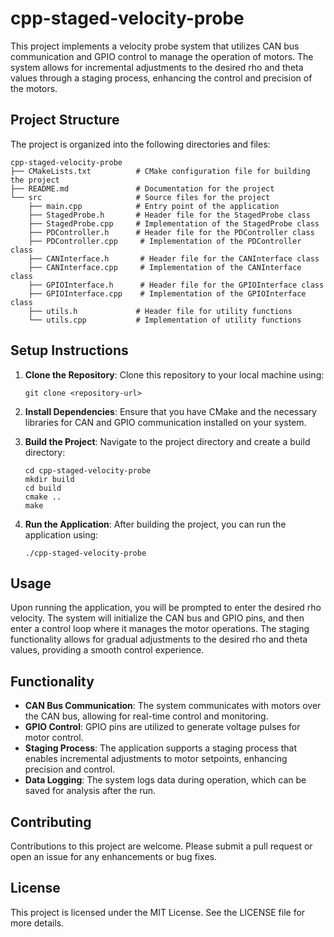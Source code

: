 # cpp-staged-velocity-probe

This project implements a velocity probe system that utilizes CAN bus communication and GPIO control to manage the operation of motors. The system allows for incremental adjustments to the desired rho and theta values through a staging process, enhancing the control and precision of the motors.

## Project Structure

The project is organized into the following directories and files:

```
cpp-staged-velocity-probe
├── CMakeLists.txt          # CMake configuration file for building the project
├── README.md               # Documentation for the project
└── src                     # Source files for the project
    ├── main.cpp            # Entry point of the application
    ├── StagedProbe.h       # Header file for the StagedProbe class
    ├── StagedProbe.cpp     # Implementation of the StagedProbe class
    ├── PDController.h      # Header file for the PDController class
    ├── PDController.cpp     # Implementation of the PDController class
    ├── CANInterface.h       # Header file for the CANInterface class
    ├── CANInterface.cpp     # Implementation of the CANInterface class
    ├── GPIOInterface.h      # Header file for the GPIOInterface class
    ├── GPIOInterface.cpp    # Implementation of the GPIOInterface class
    ├── utils.h             # Header file for utility functions
    └── utils.cpp           # Implementation of utility functions
```

## Setup Instructions

1. **Clone the Repository**: 
   Clone this repository to your local machine using:
   ```
   git clone <repository-url>
   ```

2. **Install Dependencies**: 
   Ensure that you have CMake and the necessary libraries for CAN and GPIO communication installed on your system.

3. **Build the Project**: 
   Navigate to the project directory and create a build directory:
   ```
   cd cpp-staged-velocity-probe
   mkdir build
   cd build
   cmake ..
   make
   ```

4. **Run the Application**: 
   After building the project, you can run the application using:
   ```
   ./cpp-staged-velocity-probe
   ```

## Usage

Upon running the application, you will be prompted to enter the desired rho velocity. The system will initialize the CAN bus and GPIO pins, and then enter a control loop where it manages the motor operations. The staging functionality allows for gradual adjustments to the desired rho and theta values, providing a smooth control experience.

## Functionality

- **CAN Bus Communication**: The system communicates with motors over the CAN bus, allowing for real-time control and monitoring.
- **GPIO Control**: GPIO pins are utilized to generate voltage pulses for motor control.
- **Staging Process**: The application supports a staging process that enables incremental adjustments to motor setpoints, enhancing precision and control.
- **Data Logging**: The system logs data during operation, which can be saved for analysis after the run.

## Contributing

Contributions to this project are welcome. Please submit a pull request or open an issue for any enhancements or bug fixes.

## License

This project is licensed under the MIT License. See the LICENSE file for more details.